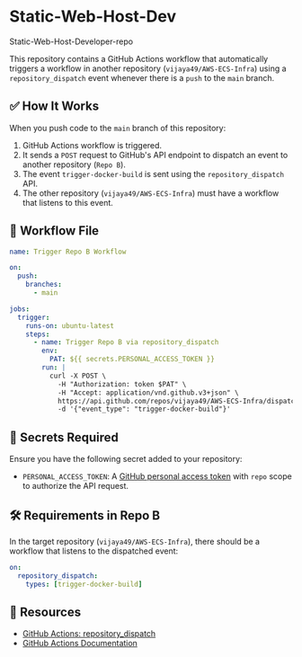 # Static-Web-Host-Dev
Static-Web-Host-Developer-repo

This repository contains a GitHub Actions workflow that automatically triggers a workflow in another repository (`vijaya49/AWS-ECS-Infra`) using a `repository_dispatch` event whenever there is a `push` to the `main` branch.

## ✅ How It Works

When you push code to the `main` branch of this repository:

1. GitHub Actions workflow is triggered.
2. It sends a `POST` request to GitHub's API endpoint to dispatch an event to another repository (`Repo B`).
3. The event `trigger-docker-build` is sent using the `repository_dispatch` API.
4. The other repository (`vijaya49/AWS-ECS-Infra`) must have a workflow that listens to this event.

## 📂 Workflow File

```yaml
name: Trigger Repo B Workflow

on:
  push:
    branches:
      - main

jobs:
  trigger:
    runs-on: ubuntu-latest
    steps:
      - name: Trigger Repo B via repository_dispatch
        env:
          PAT: ${{ secrets.PERSONAL_ACCESS_TOKEN }}
        run: |
          curl -X POST \
            -H "Authorization: token $PAT" \
            -H "Accept: application/vnd.github.v3+json" \
            https://api.github.com/repos/vijaya49/AWS-ECS-Infra/dispatches \
            -d '{"event_type": "trigger-docker-build"}'
```

## 🔐 Secrets Required

Ensure you have the following secret added to your repository:

- `PERSONAL_ACCESS_TOKEN`: A [GitHub personal access token](https://github.com/settings/tokens) with `repo` scope to authorize the API request.

## 🛠️ Requirements in Repo B

In the target repository (`vijaya49/AWS-ECS-Infra`), there should be a workflow that listens to the dispatched event:

```yaml
on:
  repository_dispatch:
    types: [trigger-docker-build]
```

## 📘 Resources

- [GitHub Actions: repository_dispatch](https://docs.github.com/en/rest/repos/repos#create-a-repository-dispatch-event)
- [GitHub Actions Documentation](https://docs.github.com/en/actions)